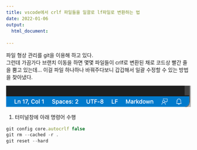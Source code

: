 ```yaml
---
title: vscode에서 crlf 파일들을 일괄로 lf파일로 변환하는 법
date: 2022-01-06
output:
  html_document:
    
---
```


파일 형상 관리를 git을 이용해 하고 있다.   
그런데 가끔가다 브랜치 이동을 하면 몇몇 파일들이 crlf로 변환된 채로 코드상 빨간 줄을 뿜고 있는데... 이걸 파일 하나하나 바꿔주다보니 갑갑해서 일괄 수정할 수 있는 방법을 찾아냈다.

![lf](./lf.png)

1. 터미널창에 아래 명령어 수행

```js
git config core.autocrlf false
git rm --cached -r .
git reset --hard
```

